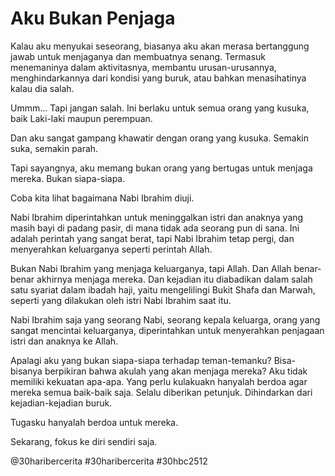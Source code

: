 # Aku Bukan Penjaga

Kalau aku menyukai seseorang, biasanya aku akan merasa bertanggung jawab untuk menjaganya dan membuatnya senang. Termasuk menemaninya dalam aktivitasnya, membantu urusan-urusannya, menghindarkannya dari kondisi yang buruk, atau bahkan menasihatinya kalau dia salah.

Ummm... Tapi jangan salah. Ini berlaku untuk semua orang yang kusuka, baik Laki-laki maupun perempuan.

Dan aku sangat gampang khawatir dengan orang yang kusuka. Semakin suka, semakin parah.

Tapi sayangnya, aku memang bukan orang yang bertugas untuk menjaga mereka. Bukan siapa-siapa.

Coba kita lihat bagaimana Nabi Ibrahim diuji.

Nabi Ibrahim diperintahkan untuk meninggalkan istri dan anaknya yang masih bayi di padang pasir, di mana tidak ada seorang pun di sana. Ini adalah perintah yang sangat berat, tapi Nabi Ibrahim tetap pergi, dan menyerahkan keluarganya seperti perintah Allah.

Bukan Nabi Ibrahim yang menjaga keluarganya, tapi Allah. Dan Allah benar-benar akhirnya menjaga mereka. Dan kejadian itu diabadikan dalam salah satu syariat dalam ibadah haji, yaitu mengelilingi Bukit Shafa dan Marwah, seperti yang dilakukan oleh istri Nabi Ibrahim saat itu.

Nabi Ibrahim saja yang seorang Nabi, seorang kepala keluarga, orang yang sangat mencintai keluarganya, diperintahkan untuk menyerahkan penjagaan istri dan anaknya ke Allah.

Apalagi aku yang bukan siapa-siapa terhadap teman-temanku? Bisa-bisanya berpikiran bahwa akulah yang akan menjaga mereka? Aku tidak memiliki kekuatan apa-apa. Yang perlu kulakuakn hanyalah berdoa agar mereka semua baik-baik saja. Selalu diberikan petunjuk. Dihindarkan dari kejadian-kejadian buruk.

Tugasku hanyalah berdoa untuk mereka.

Sekarang, fokus ke diri sendiri saja.

<!-- markdownlint-disable MD018 -->
@30haribercerita
#30haribercerita
#30hbc2512
<!-- markdownlint-enable MD018 -->